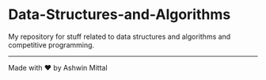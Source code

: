 # Data-Structures-and-Algorithms
My repository for stuff related to data structures and algorithms and competitive programming.

---
Made with :heart: by Ashwin Mittal
